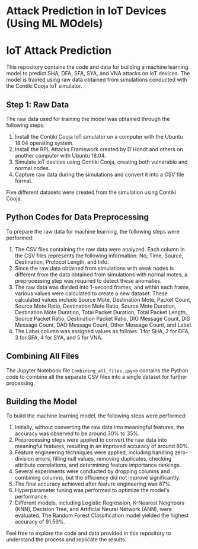 # Attack Prediction in IoT Devices (Using ML MOdels)
# IoT Attack Prediction

This repository contains the code and data for building a machine learning model to predict SHA, DFA, SFA, SYA, and VNA attacks on IoT devices. The model is trained using raw data obtained from simulations conducted with the Contiki Cooja IoT simulator.

## Step 1: Raw Data

The raw data used for training the model was obtained through the following steps:

1. Install the Contiki Cooja IoT simulator on a computer with the Ubuntu 18.04 operating system.
2. Install the RPL Attacks Framework created by D'Hondt and others on another computer with Ubuntu 18.04.
3. Simulate IoT devices using Contiki Cooja, creating both vulnerable and normal nodes.
4. Capture raw data during the simulations and convert it into a CSV file format.

Five different datasets were created from the simulation using Contiki Cooja.

## Python Codes for Data Preprocessing

To prepare the raw data for machine learning, the following steps were performed:

1. The CSV files containing the raw data were analyzed. Each column in the CSV files represents the following information: No, Time, Source, Destination, Protocol Length, and Info.
2. Since the raw data obtained from simulations with weak nodes is different from the data obtained from simulations with normal motes, a preprocessing step was required to detect these anomalies.
3. The raw data was divided into 1-second frames, and within each frame, various values were calculated to create a new dataset. These calculated values include Source Mote, Destination Mote, Packet Count, Source Mote Ratio, Destination Mote Ratio, Source Mote Duration, Destination Mote Duration, Total Packet Duration, Total Packet Length, Source Packet Ratio, Destination Packet Ratio, DIO Message Count, DIS Message Count, DAO Message Count, Other Message Count, and Label.
4. The Label column was assigned values as follows: 1 for SHA, 2 for DFA, 3 for SFA, 4 for SYA, and 5 for VNA.

## Combining All Files

The Jupyter Notebook file `Combining_all_files.ipynb` contains the Python code to combine all the separate CSV files into a single dataset for further processing.

## Building the Model

To build the machine learning model, the following steps were performed:

1. Initially, without converting the raw data into meaningful features, the accuracy was observed to be around 30% to 35%.
2. Preprocessing steps were applied to convert the raw data into meaningful features, resulting in an improved accuracy of around 80%.
3. Feature engineering techniques were applied, including handling zero-division errors, filling null values, removing duplicates, checking attribute correlations, and determining feature importance rankings.
4. Several experiments were conducted by dropping columns and combining columns, but the efficiency did not improve significantly.
5. The final accuracy achieved after feature engineering was 87%.
6. Hyperparameter tuning was performed to optimize the model's performance.
7. Different models, including Logistic Regression, K-Nearest Neighbors (KNN), Decision Tree, and Artificial Neural Network (ANN), were evaluated. The Random Forest Classification model yielded the highest accuracy of 91.59%.

Feel free to explore the code and data provided in this repository to understand the process and replicate the results.
